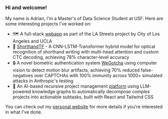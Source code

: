 ### Hi and welcome!

My name is Adrian, I'm a Master's of Data Science Student at USF. Here are some interesting projects I've worked on:

- 🗺️ A full-stack [webapp](https://site.hspa.info) as part of the LA Streets project by City of Los Angeles and UCLA
- 📝 [ShorthandTF](https://github.com/AdrianLamLH/ShorthandTF) - A CNN-LSTM-Transformer hybrid model for optical recognition of shorthand writing with multi-head attention and custom CTC decoding, achieving 78% character-level accuracy
- 🔒 A novel biometric authentication system [WeGotcha](https://github.com/AdrianLamLH/WeGotcha) using computer vision to detect motion blur artifacts, achieving 70% reduced false-negatives over CAPTCHAs with 100% immunity across 1000+ simulated attacks in Anthropic's testing
- 🦆 An AI-based recursive project management [platform](https://rub-a-duck.vercel.app/) using LLM-powered knowledge graphs to automatically decompose complex projects into actionable subtasks, built with React and Tailwind CSS

You can check out my [personal website](https://adrianlhlam.vercel.app/) for more details if you're interested in what I've done.
<!--
**AdrianLamLH/AdrianLamLH** is a ✨ _special_ ✨ repository because its `README.md` (this file) appears on your GitHub profile.

Here are some ideas to get you started:

- 🔭 I’m currently working on ...
- 🌱 I’m currently learning ...
- 👯 I’m looking to collaborate on ...
- 🤔 I’m looking for help with ...
- 💬 Ask me about ...
- 📫 How to reach me: ...
- 😄 Pronouns: ...
- ⚡ Fun fact: ...
-->
